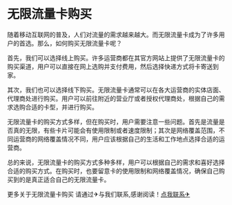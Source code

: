 # 无限流量卡购买

随着移动互联网的普及，人们对流量的需求越来越大。而无限流量卡成为了许多用户的首选。那么，如何购买无限流量卡呢？

首先，我们可以选择线上购买。许多运营商都在其官方网站上提供了无限流量卡的购买渠道，用户可以直接在网上选购并支付费用，然后选择快递方式将卡寄送到家。

其次，我们也可以选择线下购买。无限流量卡通常可以在各大运营商的实体店面、代理商处进行购买。用户可以前往附近的营业厅或者授权代理商处，根据自己的需求选购合适的卡型，并进行购买。

无限流量卡的购买方式多样，但在购买时，用户需要注意一些问题。首先是流量是否真的无限，有些卡片可能会有使用限制或者速度限制；其次是网络覆盖范围，不同运营商的网络覆盖情况不同，用户应该根据自己的生活和工作地点选择合适的运营商。

总的来说，无限流量卡的购买方式多种多样，用户可以根据自己的需求和喜好选择合适的购买方式。在购买时，也要留意卡的使用限制和网络覆盖情况，确保自己购买到的是真正适合自己的无限流量卡。

更多关于无限流量卡购买 请通过✈与我们联系,感谢阅读！[点我联系✈](https://www.G208.com)